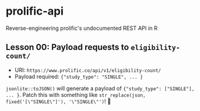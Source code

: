# prolific-api
Reverse-engineering prolific's undocumented REST API in R

## Lesson 00: Payload requests to `eligibility-count/`
 - URI: `https://www.prolific.co/api/v1/eligibility-count/`
 - Payload required: `{"study_type": "SINGLE", ... }`
 
 `jsonlite::toJSON()` will generate a payload of `{"study_type": ["SINGLE"], ... }`. Patch this with something like `str_replace(json, fixed('[\"SINGLE\"]'), '\"SINGLE\"')`! :grimacing:

